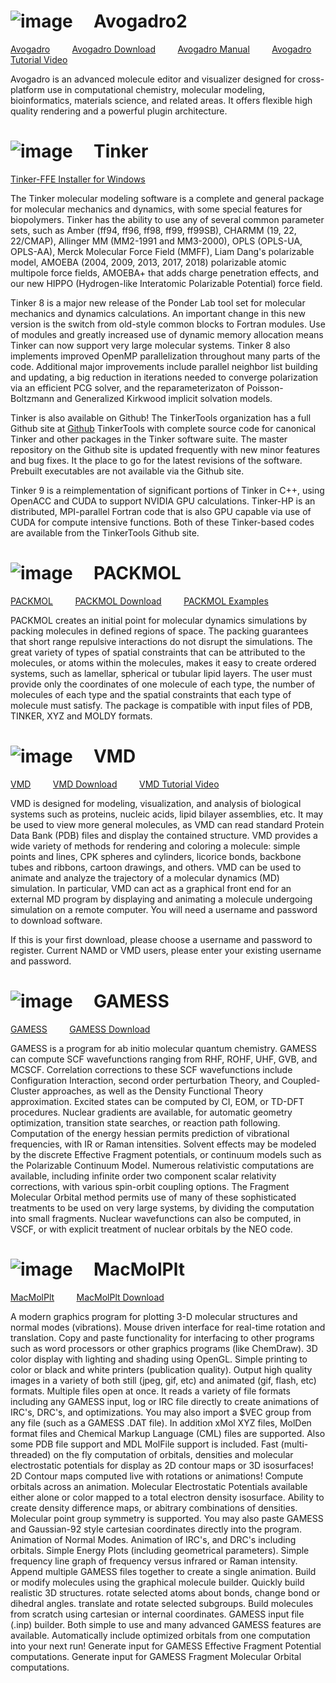  
# ![image](https://github.com/user-attachments/assets/aae665c2-6d06-430d-b6c0-54ac13980a7c) &nbsp;&nbsp;&nbsp; Avogadro2

[Avogadro](https://avogadro.cc/)
&nbsp;&nbsp;&nbsp;&nbsp;&nbsp;&nbsp;&nbsp; 
[Avogadro Download](https://sourceforge.net/projects/avogadro/files/latest/download)
&nbsp;&nbsp;&nbsp;&nbsp;&nbsp;&nbsp;&nbsp;
[Avogadro Manual](https://avogadro.cc/docs/)
&nbsp;&nbsp;&nbsp;&nbsp;&nbsp;&nbsp;&nbsp;
[Avogadro Tutorial Video](https://www.youtube.com/playlist?list=PLZfTq7uaKrcbqWau-m63vXiiif5PU-R-F)

Avogadro is an advanced molecule editor and visualizer designed for cross-platform use in computational chemistry, molecular modeling, bioinformatics, materials science, and related areas.
It offers flexible high quality rendering and a powerful plugin architecture.

# ![image](https://github.com/user-attachments/assets/c2482d54-44e4-4b75-a34a-7dd3249ba061) &nbsp;&nbsp;&nbsp; Tinker  

[Tinker-FFE Installer for Windows](https://dasher.wustl.edu/tinker/)

The Tinker molecular modeling software is a complete and general package for molecular mechanics and dynamics, with some special features for biopolymers. Tinker has the ability to use any of several common parameter sets, such as Amber (ff94, ff96, ff98, ff99, ff99SB), CHARMM (19, 22, 22/CMAP), Allinger MM (MM2-1991 and MM3-2000), OPLS (OPLS-UA, OPLS-AA), Merck Molecular Force Field (MMFF), Liam Dang's polarizable model, AMOEBA (2004, 2009, 2013, 2017, 2018) polarizable atomic multipole force fields, AMOEBA+ that adds charge penetration effects, and our new HIPPO (Hydrogen-like Interatomic Polarizable Potential) force field.

Tinker 8 is a major new release of the Ponder Lab tool set for molecular mechanics and dynamics calculations. An important change in this new version is the switch from old-style common blocks to Fortran modules. Use of modules and greatly increased use of dynamic memory allocation means Tinker can now support very large molecular systems. Tinker 8 also implements improved OpenMP parallelization throughout many parts of the code. Additional major improvements include parallel neighbor list building and updating, a big reduction in iterations needed to converge polarization via an efficient PCG solver, and the reparameterizaton of Poisson-Boltzmann and Generalized Kirkwood implicit solvation models.

Tinker is also available on Github! The TinkerTools organization has a full Github site at [Github](https://github.com/) TinkerTools with complete source code for canonical Tinker and other packages in the Tinker software suite. The master repository on the Github site is updated frequently with new minor features and bug fixes. It the place to go for the latest revisions of the software. Prebuilt executables are not available via the Github site.

Tinker 9 is a reimplementation of significant portions of Tinker in C++, using OpenACC and CUDA to support NVIDIA GPU calculations. Tinker-HP is an distributed, MPI-parallel Fortran code that is also GPU capable via use of CUDA for compute intensive functions. Both of these Tinker-based codes are available from the TinkerTools Github site.

# ![image](https://github.com/user-attachments/assets/782fd85b-9cd5-4359-bcda-ffb33d4b16c3) &nbsp;&nbsp;&nbsp; PACKMOL

[PACKMOL](https://m3g.github.io/packmol/)
&nbsp;&nbsp;&nbsp;&nbsp;&nbsp;&nbsp;&nbsp;
[PACKMOL Download](https://m3g.github.io/packmol/download.shtml)
&nbsp;&nbsp;&nbsp;&nbsp;&nbsp;&nbsp;&nbsp;
[PACKMOL Examples](https://m3g.github.io/packmol/examples.shtml)

PACKMOL creates an initial point for molecular dynamics simulations by packing molecules in defined regions of space. The packing guarantees that short range repulsive interactions do not disrupt the simulations.
The great variety of types of spatial constraints that can be attributed to the molecules, or atoms within the molecules, makes it easy to create ordered systems, such as lamellar, spherical or tubular lipid layers.
The user must provide only the coordinates of one molecule of each type, the number of molecules of each type and the spatial constraints that each type of molecule must satisfy.
The package is compatible with input files of PDB, TINKER, XYZ and MOLDY formats.

# ![image](https://github.com/user-attachments/assets/c6c40182-50b5-4ed5-8c36-03f4d6b089fc) &nbsp;&nbsp;&nbsp; VMD

[VMD](https://www.ks.uiuc.edu/Research/vmd/)
&nbsp;&nbsp;&nbsp;&nbsp;&nbsp;&nbsp;&nbsp;
[VMD Download](https://www.ks.uiuc.edu/Development/Download/download.cgi?UserID=&AccessCode=&ArchiveID=1647)
&nbsp;&nbsp;&nbsp;&nbsp;&nbsp;&nbsp;&nbsp;
[VMD Tutorial Video](https://www.youtube.com/watch?v=CJEZydlXQp4)

VMD is designed for modeling, visualization, and analysis of biological systems such as proteins, nucleic acids, lipid bilayer assemblies, etc. It may be used to view more general molecules, as VMD can read standard Protein Data Bank (PDB) files and display the contained structure. VMD provides a wide variety of methods for rendering and coloring a molecule: simple points and lines, CPK spheres and cylinders, licorice bonds, backbone tubes and ribbons, cartoon drawings, and others. VMD can be used to animate and analyze the trajectory of a molecular dynamics (MD) simulation. In particular, VMD can act as a graphical front end for an external MD program by displaying and animating a molecule undergoing simulation on a remote computer.
You will need a username and password to download software.

If this is your first download, please choose a username and password to register.
Current NAMD or VMD users, please enter your existing username and password.

# ![image](https://github.com/user-attachments/assets/4bacc980-3796-4c64-9c60-a214b1e06f49) &nbsp;&nbsp;&nbsp; GAMESS

[GAMESS](https://www.msg.chem.iastate.edu/index.html)
&nbsp;&nbsp;&nbsp;&nbsp;&nbsp;&nbsp;&nbsp;
[GAMESS Download](https://www.msg.chem.iastate.edu/gamess/download.html)

GAMESS is a program for ab initio molecular quantum chemistry. GAMESS can compute SCF wavefunctions ranging from RHF, ROHF, UHF, GVB, and MCSCF. Correlation corrections to these SCF wavefunctions include Configuration Interaction, second order perturbation Theory, and Coupled-Cluster approaches, as well as the Density Functional Theory approximation. Excited states can be computed by CI, EOM, or TD-DFT procedures. Nuclear gradients are available, for automatic geometry optimization, transition state searches, or reaction path following. Computation of the energy hessian permits prediction of vibrational frequencies, with IR or Raman intensities. Solvent effects may be modeled by the discrete Effective Fragment potentials, or continuum models such as the Polarizable Continuum Model. Numerous relativistic computations are available, including infinite order two component scalar relativity corrections, with various spin-orbit coupling options. The Fragment Molecular Orbital method permits use of many of these sophisticated treatments to be used on very large systems, by dividing the computation into small fragments. Nuclear wavefunctions can also be computed, in VSCF, or with explicit treatment of nuclear orbitals by the NEO code.

# ![image](https://github.com/user-attachments/assets/f639ded3-56ee-4b9c-9893-cfd25c31203e) &nbsp;&nbsp;&nbsp; MacMolPlt

[MacMolPlt](https://brettbode.github.io/wxmacmolplt/)
&nbsp;&nbsp;&nbsp;&nbsp;&nbsp;&nbsp;&nbsp;
[MacMolPlt Download](https://brettbode.github.io/wxmacmolplt/downloads.html)

A modern graphics program for plotting 3-D molecular structures and normal modes (vibrations).
Mouse driven interface for real-time rotation and translation.
Copy and paste functionality for interfacing to other programs such as word processors or other graphics programs (like ChemDraw).
3D color display with lighting and shading using OpenGL.
Simple printing to color or black and white printers (publication quality).
Output high quality images in a variety of both still (jpeg, gif, etc) and animated (gif, flash, etc) formats.
Multiple files open at once.
It reads a variety of file formats including any GAMESS input, log or IRC file directly to create animations of IRC's, DRC's, and optimizations. You may also import a $VEC group from any file (such as a GAMESS .DAT file). In addition xMol XYZ files, MolDen format files and Chemical Markup Language (CML) files are supported. Also some PDB file support and MDL MolFile support is included.
Fast (multi-threaded) on the fly computation of orbitals, densities and molecular electrostatic potentials for display as 2D contour maps or 3D isosurfaces!
2D Contour maps computed live with rotations or animations!
Compute orbitals across an animation.
Molecular Electrostatic Potentials available either alone or color mapped to a total electron density isosurface.
Ability to create density difference maps, or abitrary combinations of densities.
Molecular point group symmetry is supported.
You may also paste GAMESS and Gaussian-92 style cartesian coordinates directly into the program.
Animation of Normal Modes.
Animation of IRC's, and DRC's including orbitals.
Simple Energy Plots (including geometrical parameters).
Simple frequency line graph of frequency versus infrared or Raman intensity.
Append multiple GAMESS files together to create a single animation.
Build or modify molecules using the graphical molecule builder.
Quickly build realistic 3D structures.
rotate selected atoms about bonds, change bond or dihedral angles.
translate and rotate selected subgroups.
Build molecules from scratch using cartesian or internal coordinates.
GAMESS input file (.inp) builder.
Both simple to use and many advanced GAMESS features are available.
Automatically include optimized orbitals from one computation into your next run!
Generate input for GAMESS Effective Fragment Potential computations.
Generate input for GAMESS Fragment Molecular Orbital computations.

